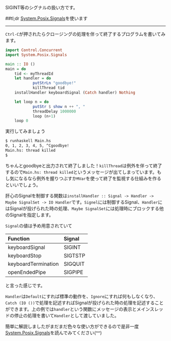 SIGINT等のシグナルの扱い方です。

##tl;dr
[System.Posix.Signals](https://hackage.haskell.org/package/unix/docs/System-Posix-Signals.html)を使います

----

`Ctrl-C`が押されたらクロージングの処理を伴って終了するプログラムを書いてみます。

```haskell
import Control.Concurrent
import System.Posix.Signals

main :: IO ()
main = do
    tid <- myThreadId
    let handler = do
            putStrLn "goodbye!"
            killThread tid
    installHandler keyboardSignal (Catch handler) Nothing

    let loop n = do
            putStr $ show n ++ ", "
            threadDelay 1000000
            loop (n+1)
    loop 0
```

実行してみましょう

```bash
$ runhaskell Main.hs
0, 1, 2, 3, 4, 5, ^Cgoodbye!
Main.hs: thread killed
$
```

ちゃんとgoodbyeと出力されて終了しました！`killThread`は例外を伴って終了するので`Main.hs: thread killed`というメッセージが出てしまっています。もし気になるなら例外を握りつぶすか`MVar`を使って終了を監視する仕組みを作るといいでしょう。

肝心のSignalを制御する関数は`installHandler :: Signal -> Handler -> Maybe SignalSet -> IO Handler`です。`Signel`には制御するSignal、`Handler`にはSignalが投げられた時の処理、`Maybe SignalSet`には処理時にブロックする他のSignalを指定します。

`Signal`の値は予め用意されていて

|Function           |Signal |
|:------------------|:------|
|keyboardSignal     |SIGINT |
|keyboardStop       |SIGTSTP|
|keyboardTermination|SIGQUIT|
|openEndedPipe      |SIGPIPE|

と言った感じです。

`Handler`は`Default`にすれば標準の動作を、`Ignore`にすれば何もしなくなり、`Catch (IO ())`で処理を記述すればSignalが投げられた時の処理を記述することができます。上の例では`handler`という関数にメッセージの表示とメインスレッドの停止の処理を書いて`Handler`として渡していました。

簡単に解説しましたがまだまだ色々な使い方ができるので是非一度[System.Posix.Signals](https://hackage.haskell.org/package/unix/docs/System-Posix-Signals.html)を読んでみてください(^^)
